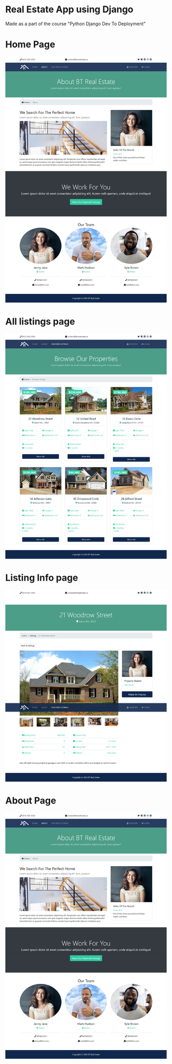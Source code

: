 # Real Estate App using Django

Made as a part of the course "Python Django Dev To Deployment"

# Home Page

![Home](https://github.com/Harsh1347/btre_real_estate_django/blob/master/img/about.png)

# All listings page
![Listings](https://github.com/Harsh1347/btre_real_estate_django/blob/master/img/listings.png)

# Listing Info page
![Listing](https://github.com/Harsh1347/btre_real_estate_django/blob/master/img/listing.png)

# About Page
![About](https://github.com/Harsh1347/btre_real_estate_django/blob/master/img/about.png)
